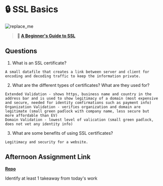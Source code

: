 # 🔒 SSL Basics

![replace_me](https://codeworks.blob.core.windows.net/public/assets/img/illustrations/placeholder.svg)

> **📖 [A Beginner's Guide to SSL](https://codeworksacademy.com/fs-student-guide/resources/wk8-9/07-SSL)**

## Questions

1. What is an SSL certificate?
```
A small datafile that creates a link between server and client for encoding and decoding traffic to keep the information private.
```
2. What are the different types of certificates? What are they used for?
```
Extended Validation - shows https, business name and country in the address bar and is used to show legitimacy of a domain (most expensive and secure, needed for identity comfirmations such as payment info)
Organization Validation - verifies organization and domain are legitimate (small green padlock with company name, less secure but more affordable than EV)
Domain Validation - lowest level of valication (small green padlock, does not vet any identity info)
```
3. What are some benefits of using SSL certificates?
```
Legitimacy and security for a website.
```
## Afternoon Assignment Link

**[Repo](https://github.com/coombsab/digital-dungeons)**

Identify at least 1 takeaway from today's work
```

```